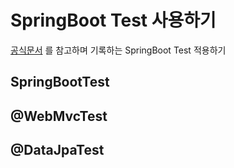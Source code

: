 # SpringBoot Test 사용하기
[공식문서](http://docs.spring.io/spring-boot/docs/current/reference/html/boot-features-testing.html) 를 참고하며 기록하는 SpringBoot Test 적용하기
 
## SpringBootTest

## @WebMvcTest

## @DataJpaTest